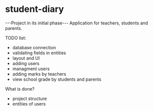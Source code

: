 # student-diary
---Project in its initial phase--- Application for teachers, students and parents. 

TODO list:
- database connection
- validating fields in entities
- layout and UI
- adding users
- managment users
- adding marks by teachers
- view school grade by students and parents

What is done?
- project structure
- entities of users
